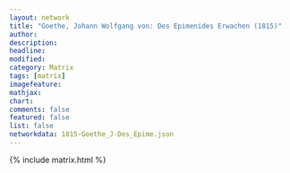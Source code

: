 ```yaml
---
layout: network
title: "Goethe, Johann Wolfgang von: Des Epimenides Erwachen (1815)"
author:
description:
headline:
modified:
category: Matrix
tags: [matrix]
imagefeature: 
mathjax: 
chart: 
comments: false
featured: false
list: false
networkdata: 1815-Goethe_J-Des_Epime.json
---
```

{% include matrix.html %}
